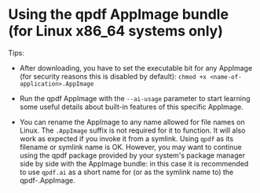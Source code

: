 # Using the qpdf AppImage bundle (for Linux x86_64 systems only)

Tips:

* After downloading, you have to set the executable bit for any AppImage (for security reasons this is disabled by
  default): `chmod +x <name-of-application>.AppImage`

* Run the qpdf AppImage with the `--ai-usage` parameter to start learning some useful details about built-in features of
  this specific AppImage.

* You can rename the AppImage to any name allowed for file names on Linux. The `.AppImage` suffix is not required for it
  to function. It will also work as expected if you invoke it from a symlink. Using `qpdf` as its filename or symlink
  name is OK. However, you may want to continue using the qpdf package provided by your system's package manager side by
  side with the AppImage bundle: in this case it is recommended to use `qpdf.ai` as a short name for (or as the symlink
  name to) the qpdf-<version>.AppImage.
